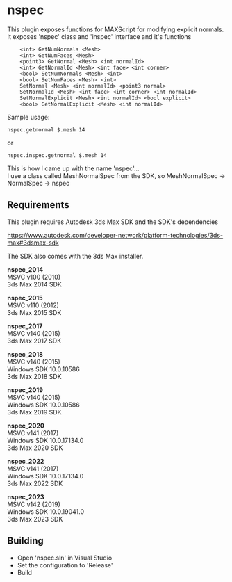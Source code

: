 # nspec

This plugin exposes functions for MAXScript for modifying explicit normals. It exposes 'nspec' class and 'inspec' interface and it's functions
```
    <int> GetNumNormals <Mesh>
    <int> GetNumFaces <Mesh>
    <point3> GetNormal <Mesh> <int normalId>
    <int> GetNormalId <Mesh> <int face> <int corner>
    <bool> SetNumNormals <Mesh> <int>
    <bool> SetNumFaces <Mesh> <int>
    SetNormal <Mesh> <int normalId> <point3 normal>
    SetNormalId <Mesh> <int face> <int corner> <int normalId>
    SetNormalExplicit <Mesh> <int normalId> <bool explicit>
    <bool> GetNormalExplicit <Mesh> <int normalId>
```
Sample usage:
```
nspec.getnormal $.mesh 14
```
or
```
nspec.inspec.getnormal $.mesh 14
```

This is how I came up with the name 'nspec'...   
I use a class called MeshNormalSpec from the SDK, so MeshNormalSpec -> NormalSpec -> nspec

## Requirements

This plugin requires Autodesk 3ds Max SDK and the SDK's dependencies

https://www.autodesk.com/developer-network/platform-technologies/3ds-max#3dsmax-sdk

The SDK also comes with the 3ds Max installer.

**nspec_2014**  
MSVC v100 (2010)    
3ds Max 2014 SDK  

**nspec_2015**  
MSVC v110 (2012)  
3ds Max 2015 SDK  

**nspec_2017**  
MSVC v140 (2015)  
3ds Max 2017 SDK  

**nspec_2018**  
MSVC v140 (2015)  
Windows SDK 10.0.10586  
3ds Max 2018 SDK  

**nspec_2019**  
MSVC v140 (2015)  
Windows SDK 10.0.10586  
3ds Max 2019 SDK  

**nspec_2020**  
MSVC v141 (2017)  
Windows SDK 10.0.17134.0  
3ds Max 2020 SDK  

**nspec_2022**  
MSVC v141 (2017)  
Windows SDK 10.0.17134.0  
3ds Max 2022 SDK

**nspec_2023**  
MSVC v142 (2019)  
Windows SDK 10.0.19041.0  
3ds Max 2023 SDK  

## Building
- Open 'nspec.sln' in Visual Studio
- Set the configuration to 'Release'
- Build